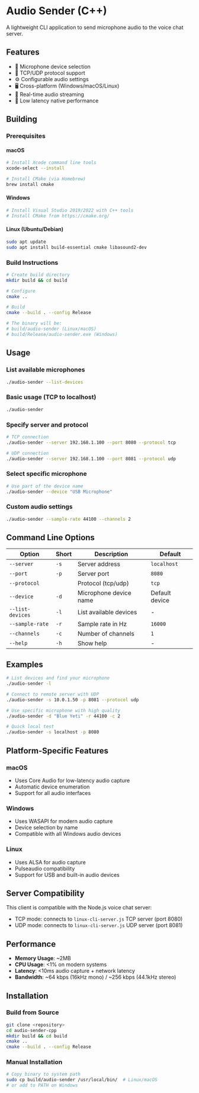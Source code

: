 # Audio Sender (C++)

A lightweight CLI application to send microphone audio to the voice chat server.

## Features

- 🎤 Microphone device selection
- 🔗 TCP/UDP protocol support  
- ⚙️ Configurable audio settings
- 🖥️ Cross-platform (Windows/macOS/Linux)
- 📡 Real-time audio streaming
- 🚀 Low latency native performance

## Building

### Prerequisites

#### macOS
```bash
# Install Xcode command line tools
xcode-select --install

# Install CMake (via Homebrew)
brew install cmake
```

#### Windows
```bash
# Install Visual Studio 2019/2022 with C++ tools
# Install CMake from https://cmake.org/
```

#### Linux (Ubuntu/Debian)
```bash
sudo apt update
sudo apt install build-essential cmake libasound2-dev
```

### Build Instructions

```bash
# Create build directory
mkdir build && cd build

# Configure
cmake ..

# Build
cmake --build . --config Release

# The binary will be:
# build/audio-sender (Linux/macOS)
# build/Release/audio-sender.exe (Windows)
```

## Usage

### List available microphones
```bash
./audio-sender --list-devices
```

### Basic usage (TCP to localhost)
```bash
./audio-sender
```

### Specify server and protocol
```bash
# TCP connection
./audio-sender --server 192.168.1.100 --port 8080 --protocol tcp

# UDP connection  
./audio-sender --server 192.168.1.100 --port 8081 --protocol udp
```

### Select specific microphone
```bash
# Use part of the device name
./audio-sender --device "USB Microphone"
```

### Custom audio settings
```bash
./audio-sender --sample-rate 44100 --channels 2
```

## Command Line Options

| Option | Short | Description | Default |
|--------|-------|-------------|---------|
| `--server` | `-s` | Server address | `localhost` |
| `--port` | `-p` | Server port | `8080` |
| `--protocol` | | Protocol (tcp/udp) | `tcp` |
| `--device` | `-d` | Microphone device name | Default device |
| `--list-devices` | `-l` | List available devices | - |
| `--sample-rate` | `-r` | Sample rate in Hz | `16000` |
| `--channels` | `-c` | Number of channels | `1` |
| `--help` | `-h` | Show help | - |

## Examples

```bash
# List devices and find your microphone
./audio-sender -l

# Connect to remote server with UDP
./audio-sender -s 10.0.1.50 -p 8081 --protocol udp

# Use specific microphone with high quality
./audio-sender -d "Blue Yeti" -r 44100 -c 2

# Quick local test
./audio-sender -s localhost -p 8080
```

## Platform-Specific Features

### macOS
- Uses Core Audio for low-latency audio capture
- Automatic device enumeration
- Support for all audio interfaces

### Windows  
- Uses WASAPI for modern audio capture
- Device selection by name
- Compatible with all Windows audio devices

### Linux
- Uses ALSA for audio capture
- Pulseaudio compatibility
- Support for USB and built-in audio devices

## Server Compatibility

This client is compatible with the Node.js voice chat server:
- TCP mode: connects to `linux-cli-server.js` TCP server (port 8080)
- UDP mode: connects to `linux-cli-server.js` UDP server (port 8081)

## Performance

- **Memory Usage**: ~2MB
- **CPU Usage**: <1% on modern systems
- **Latency**: <10ms audio capture + network latency
- **Bandwidth**: ~64 kbps (16kHz mono) / ~256 kbps (44.1kHz stereo)

## Installation

### Build from Source
```bash
git clone <repository>
cd audio-sender-cpp
mkdir build && cd build
cmake ..
cmake --build . --config Release
```

### Manual Installation
```bash
# Copy binary to system path
sudo cp build/audio-sender /usr/local/bin/  # Linux/macOS
# or add to PATH on Windows
```